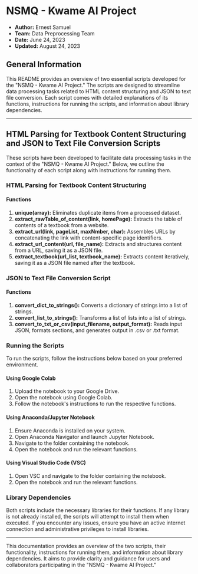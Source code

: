 # NSMQ - Kwame AI Project

- **Author:** Ernest Samuel
- **Team:** Data Preprocessing Team
- **Date:** June 24, 2023
- **Updated:** August 24, 2023

## General Information

This README provides an overview of two essential scripts developed for the "NSMQ - Kwame AI Project." The scripts are designed to streamline data processing tasks related to HTML content structuring and JSON to text file conversion. Each script comes with detailed explanations of its functions, instructions for running the scripts, and information about library dependencies.

---

## HTML Parsing for Textbook Content Structuring and JSON to Text File Conversion Scripts

These scripts have been developed to facilitate data processing tasks in the context of the "NSMQ - Kwame AI Project." Below, we outline the functionality of each script along with instructions for running them.

### HTML Parsing for Textbook Content Structuring

#### Functions
1. **unique(array):** Eliminates duplicate items from a processed dataset.
2. **extract_rawTable_of_content(link, homePage):** Extracts the table of contents of a textbook from a website.
3. **extract_url(link, pageList, maxNmber, char):** Assembles URLs by concatenating the link with content-specific page identifiers.
4. **extract_url_content(url, file_name):** Extracts and structures content from a URL, saving it as a JSON file.
5. **extract_textbook(url_list, textbook_name):** Extracts content iteratively, saving it as a JSON file named after the textbook.


### JSON to Text File Conversion Script

#### Functions
1. **convert_dict_to_strings():** Converts a dictionary of strings into a list of strings.
2. **convert_list_to_strings():** Transforms a list of lists into a list of strings.
3. **convert_to_txt_or_csv(input_filename, output_format):** Reads input JSON, formats sections, and generates output in .csv or .txt format.


### Running the Scripts

To run the scripts, follow the instructions below based on your preferred environment.

#### Using Google Colab
1. Upload the notebook to your Google Drive.
2. Open the notebook using Google Colab.
3. Follow the notebook's instructions to run the respective functions.

#### Using Anaconda/Jupyter Notebook
1. Ensure Anaconda is installed on your system.
2. Open Anaconda Navigator and launch Jupyter Notebook.
3. Navigate to the folder containing the notebook.
4. Open the notebook and run the relevant functions.

#### Using Visual Studio Code (VSC)
1. Open VSC and navigate to the folder containing the notebook.
2. Open the notebook and run the relevant functions.

### Library Dependencies

Both scripts include the necessary libraries for their functions. If any library is not already installed, the scripts will attempt to install them when executed. If you encounter any issues, ensure you have an active internet connection and administrative privileges to install libraries.

---

This documentation provides an overview of the two scripts, their functionality, instructions for running them, and information about library dependencies. It aims to provide clarity and guidance for users and collaborators participating in the "NSMQ - Kwame AI Project."
